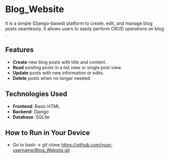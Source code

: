 # Blog_Website
It is a simple (Django-based) platform to create, edit, and manage blog posts seamlessly. It allows users to easily perform CRUD operations on blog .

## Features
- **Create** new blog posts with title and content.
- **Read** existing posts in a list view or single post view.
- **Update** posts with new information or edits.
- **Delete** posts when no longer needed.

## Technologies Used
- **Frontend**: Basic HTML
- **Backend**: Django
- **Database**: SQLite

## How to Run in Your Device
- Go to bash -> git clone https://github.com/your-username/Blog_Website.git
